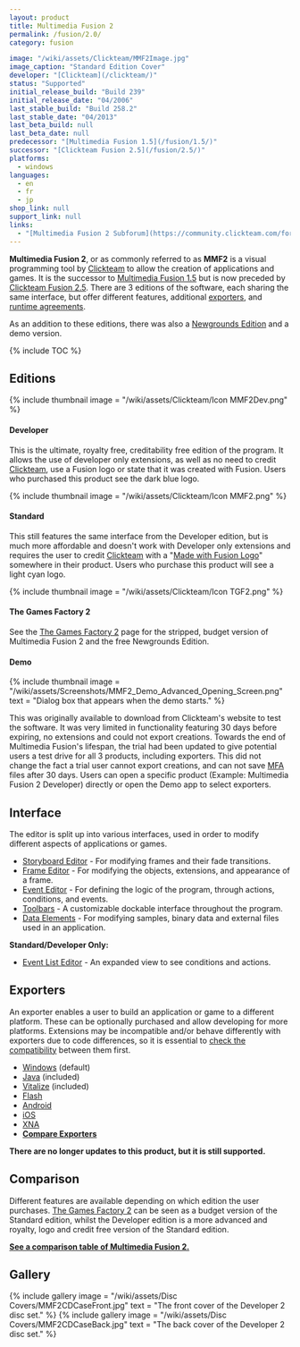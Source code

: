 ```yaml
---
layout: product
title: Multimedia Fusion 2
permalink: /fusion/2.0/
category: fusion

image: "/wiki/assets/Clickteam/MMF2Image.jpg"
image_caption: "Standard Edition Cover"
developer: "[Clickteam](/clickteam/)"
status: "Supported"
initial_release_build: "Build 239"
initial_release_date: "04/2006"
last_stable_build: "Build 258.2"
last_stable_date: "04/2013"
last_beta_build: null
last_beta_date: null
predecessor: "[Multimedia Fusion 1.5](/fusion/1.5/)"
successor: "[Clickteam Fusion 2.5](/fusion/2.5/)"
platforms:
  - windows
languages:
  - en
  - fr
  - jp
shop_link: null
support_link: null
links:
  - "[Multimedia Fusion 2 Subforum](https://community.clickteam.com/forums/190-Multimedia-Fusion-2-Technical-Support)"
---
```


**Multimedia Fusion 2**, or as commonly referred to as **MMF2** is a visual programming
tool by [Clickteam] to allow the creation of applications and games.
It is the successor to [Multimedia Fusion 1.5] but is now preceded by [Clickteam Fusion 2.5].
There are 3 editions of the software, each sharing the same interface, but offer different
features, additional [exporters](/exporters/), and [runtime agreements](/runtime-agreement/).

As an addition to these editions, there was also a [Newgrounds Edition](/games-factory-2/#Newsground_Edition) and a demo version.

{% include TOC %}

## Editions

{% include thumbnail
    image = "/wiki/assets/Clickteam/Icon MMF2Dev.png"
%}

#### Developer

This is the ultimate, royalty free, creditability free edition of the program.
It allows the use of developer only extensions, as well as no need to credit
[Clickteam], use a Fusion logo or state that it was created with Fusion.
Users who purchased this product see the dark blue logo.

{% include thumbnail
    image = "/wiki/assets/Clickteam/Icon MMF2.png"
%}

#### Standard
This still features the same interface from the Developer edition, but is much more
affordable and doesn't work with Developer only extensions and requires the user
to credit [Clickteam] with a "[Made with Fusion Logo](/made-with-fusion/logo/)" somewhere in their product.
Users who purchase this product will see a light cyan logo.

{% include thumbnail
    image = "/wiki/assets/Clickteam/Icon TGF2.png"
%}

#### The Games Factory 2
See the [The Games Factory 2] page for the stripped, budget version of Multimedia Fusion 2
and the free Newgrounds Edition.

#### Demo
{% include thumbnail
    image = "/wiki/assets/Screenshots/MMF2_Demo_Advanced_Opening_Screen.png"
    text = "Dialog box that appears when the demo starts."
%}

This was originally available to download from Clickteam's website to test the software.
It was very limited in functionality featuring 30 days before expiring, no extensions
and could not export creations. Towards the end of Multimedia Fusion's lifespan, the
trial had been updated to give potential users a test drive for all 3 products,
including exporters. This did not change the fact a trial user cannot export creations,
and can not save [MFA] files after 30 days. Users can open a specific product
(Example: Multimedia Fusion 2 Developer) directly or open the Demo app to select exporters.



## Interface
The editor is split up into various interfaces, used in order to modify different
aspects of applications or games.

* [Storyboard Editor](/interface/storyboard-editor/) - For modifying frames and their fade transitions.
* [Frame Editor](/interface/frame-editor/) - For modifying the objects, extensions, and appearance of a frame.
* [Event Editor](/interface/event-editor/) - For defining the logic of the program, through actions, conditions, and events.
* [Toolbars](/interface/toolbars/) - A customizable dockable interface throughout the program.
* [Data Elements](/interface/data-elements/) - For modifying samples, binary data and external files used in an application.

**Standard/Developer Only:**

* [Event List Editor](/interface/event-list-editor/) - An expanded view to see conditions and actions.

## Exporters
An exporter enables a user to build an application or game to a different platform.
These can be optionally purchased and allow developing for more platforms.
Extensions may be incompatible and/or behave differently with exporters due to code
differences, so it is essential to [check the compatibility](/extensions/) between them first.

* [Windows](/exporters/Windows/) (default)
* [Java](/exporters/Java/) (included)
* [Vitalize](/exporters/Vitalize/) (included)
* [Flash](/exporters/Flash/)
* [Android](/exporters/Android/)
* [iOS](/exporters/iOS/)
* [XNA](/exporters/XNA/)
* **[Compare Exporters](/exporters/compare/)**

**There are no longer updates to this product, but it is still supported.**

## Comparison
Different features are available depending on which edition the user purchases.
[The Games Factory 2] can be seen as a budget version of the Standard edition,
whilst the Developer edition is a more advanced and royalty, logo and credit free
version of the Standard edition.

**[See a comparison table of Multimedia Fusion 2.](/fusion/compare/)**

[Clickteam]: /clickteam/
[Click and Create]: /click-and-create/
[Multimedia Fusion 1.5]: /fusion/1.5/
[Multimedia Fusion 2]: /fusion/2.0/
[Clickteam Fusion 2.5]: /fusion/2.5/
[The Games Factory 2]: /games-factory-2/
[MFA]: /file-extensions/MFA/

## Gallery
{% include gallery
    image = "/wiki/assets/Disc Covers/MMF2CDCaseFront.jpg"
    text = "The front cover of the Developer 2 disc set."
%}
{% include gallery
    image = "/wiki/assets/Disc Covers/MMF2CDCaseBack.jpg"
    text = "The back cover of the Developer 2 disc set."
%}
